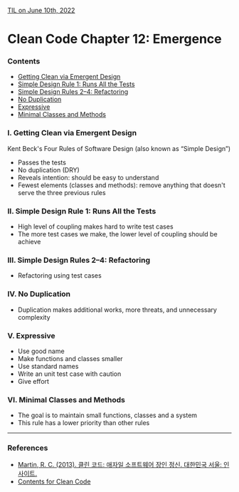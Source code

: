[TIL on June 10th, 2022](../../TIL/2022/06/06-10-2022.md)
# **Clean Code Chapter 12: Emergence**

### Contents
- [Getting Clean via Emergent Design](#i-getting-clean-via-emergent-design)
- [Simple Design Rule 1: Runs All the Tests](#ii-simple-design-rule-1-runs-all-the-tests)
- [Simple Design Rules 2–4: Refactoring](#iii-simple-design-rules-2–4-refactoring)
- [No Duplication](#iv-no-duplication)
- [Expressive](#v-expressive)
- [Minimal Classes and Methods](#vi-minimal-classes-and-methods)

### I. Getting Clean via Emergent Design
Kent Beck's Four Rules of Software Design (also known as “Simple Design”)
- Passes the tests
- No duplication (DRY)
- Reveals intention: should be easy to understand
- Fewest elements (classes and methods): remove anything that doesn't serve the three previous rules


### II. Simple Design Rule 1: Runs All the Tests
- High level of coupling makes hard to write test cases
- The more test cases we make, the lower level of coupling should be achieve

### III. Simple Design Rules 2–4: Refactoring
- Refactoring using test cases

### IV. No Duplication
- Duplication makes additional works, more threats, and unnecessary complexity

### V. Expressive
- Use good name
- Make functions and classes smaller
- Use standard names
- Write an unit test case with caution
- Give effort

### VI. Minimal Classes and Methods
- The goal is to maintain small functions, classes and a system
- This rule has a lower priority than other rules
___

### References
- [Martin, R. C. (2013). 클린 코드: 애자일 소프트웨어 장인 정신. 대한민국 서울: 인사이트.](https://books.google.co.kr/books?id=MKsYngEACAAJ)
- [Contents for Clean Code](https://www.pearson.com/us/higher-education/program/Martin-Clean-Code-A-Handbook-of-Agile-Software-Craftsmanship/PGM63937.html?tab=contents)